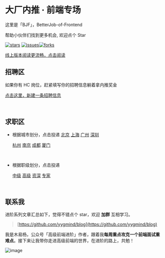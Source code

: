 # 大厂内推 · 前端专场

这里是「BJF」，BetterJob-of-Frontend

帮助小伙伴们找到更多机会, 欢迎点个 Star

[![stars](https://img.shields.io/github/stars/Advanced-Frontend/BetterJob-of-Frontend)](https://github.com/Advanced-Frontend/BetterJob-of-Frontend) [![issues](https://img.shields.io/github/issues/Advanced-Frontend/BetterJob-of-Frontend)](https://github.com/Advanced-Frontend/BetterJob-of-Frontend/issues)[![forks](https://img.shields.io/github/forks/Advanced-Frontend/BetterJob-of-Frontend)](https://github.com/Advanced-Frontend/BetterJob-of-Frontend)



[线上版本阅读更流畅，点击阅读](https://muyiy.vip/job/)



## 招聘区

如果你有 HC 岗位，赶紧填写你的招聘信息躺着拿内推奖金

[点击这里，新建一条招聘信息]([https://github.com/Advanced-Frontend/BetterJob-of-Frontend/issues/new?assignees=&labels=&template=add-job-information.md&title=%E5%85%AC%E5%8F%B8%E5%90%8D+-+%E5%9C%B0%E7%82%B9+-+%E5%B2%97%E4%BD%8D%E7%BA%A7%E5%88%AB+-+%E8%96%AA%E8%B5%84%E8%8C%83%E5%9B%B4](https://github.com/Advanced-Frontend/BetterJob-of-Frontend/issues/new?assignees=&labels=&template=add-job-information.md&title=公司名+-+地点+-+岗位级别+-+薪资范围))

<br/>



## 求职区

* 根据城市划分，点击投递
  [北京](https://github.com/Advanced-Frontend/BetterJob-of-Frontend/issues?q=is%3Aissue+is%3Aopen+label%3A北京)    [上海](https://github.com/Advanced-Frontend/BetterJob-of-Frontend/issues?q=is%3Aissue+is%3Aopen+label%3A上海)    [广州](https://github.com/Advanced-Frontend/BetterJob-of-Frontend/issues?q=is%3Aissue+is%3Aopen+label%3A广州)    [深圳](https://github.com/Advanced-Frontend/BetterJob-of-Frontend/issues?q=is%3Aissue+is%3Aopen+label%3A深圳)    

  [杭州](https://github.com/Advanced-Frontend/BetterJob-of-Frontend/issues?q=is%3Aissue+is%3Aopen+label%3A杭州)    [南京](https://github.com/Advanced-Frontend/BetterJob-of-Frontend/issues?q=is%3Aissue+is%3Aopen+label%3A南京)    [成都](https://github.com/Advanced-Frontend/BetterJob-of-Frontend/issues?q=is%3Aissue+is%3Aopen+label%3A成都)    [厦门](https://github.com/Advanced-Frontend/BetterJob-of-Frontend/issues?q=is%3Aissue+is%3Aopen+label%3A厦门)

<br/>



* 根据职级划分，点击投递

  [中级](https://github.com/Advanced-Frontend/BetterJob-of-Frontend/issues?q=is%3Aissue+is%3Aopen+label%3A中级)    [高级](https://github.com/Advanced-Frontend/BetterJob-of-Frontend/issues?q=is%3Aissue+is%3Aopen+label%3A高级)    [资深](https://github.com/Advanced-Frontend/BetterJob-of-Frontend/issues?q=is%3Aissue+is%3Aopen+label%3A资深)    [专家](https://github.com/Advanced-Frontend/BetterJob-of-Frontend/issues?q=is%3Aissue+is%3Aopen+label%3A专家)

<br/>



## 联系我

进阶系列文章汇总如下，觉得不错点个 star，欢迎 **加群** 互相学习。

> [https://github.com/yygmind/blog](https://github.com/yygmind/blog)

我是木易杨，公众号「高级前端进阶」作者，跟着我**每周重点攻克一个前端面试重难点**。接下来让我带你走进高级前端的世界，在进阶的路上，共勉！

![image](https://github.com/yygmind/blog/raw/master/images/weixin_re.png)